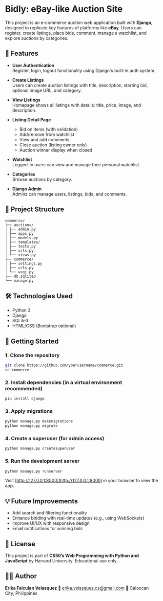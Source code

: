 # Bidly: eBay-like Auction Site

This project is an e-commerce auction web application built with **Django**, designed to replicate key features of platforms like **eBay**. Users can register, create listings, place bids, comment, manage a watchlist, and explore auctions by categories.

## 📌 Features

- **User Authentication**  
  Register, login, logout functionality using Django's built-in auth system.

- **Create Listings**  
  Users can create auction listings with title, description, starting bid, optional image URL, and category.

- **View Listings**  
  Homepage shows all listings with details: title, price, image, and description.

- **Listing Detail Page**  
  - Bid on items (with validation)
  - Add/remove from watchlist
  - View and add comments
  - Close auction (listing owner only)
  - Auction winner display when closed

- **Watchlist**  
  Logged-in users can view and manage their personal watchlist.

- **Categories**  
  Browse auctions by category. 

- **Django Admin**  
  Admins can manage users, listings, bids, and comments.

## 🧠 Project Structure
```
commerce/
├── auctions/
│ ├── admin.py
│ ├── apps.py
│ ├── models.py
│ ├── templates/
│ ├── tests.py
│ ├── urls.py
│ └── views.py
├── commerce/
│ ├── settings.py
│ ├── urls.py
│ └── wsgi.py
├── db.sqlite3
└── manage.py
```

## 🛠️ Technologies Used

- Python 3
- Django
- SQLite3
- HTML/CSS (Bootstrap optional)

## 🚀 Getting Started

### 1. Clone the repository
```bash
git clone https://github.com/yourusername/commerce.git
cd commerce
````

### 2. Install dependencies (in a virtual environment recommended)

```bash
pip install django
```

### 3. Apply migrations

```bash
python manage.py makemigrations
python manage.py migrate
```

### 4. Create a superuser (for admin access)

```bash
python manage.py createsuperuser
```

### 5. Run the development server

```bash
python manage.py runserver
```

Visit [http://127.0.0.1:8000](http://127.0.0.1:8000) in your browser to view the app.

## 💡 Future Improvements

* Add search and filtering functionality
* Enhance bidding with real-time updates (e.g., using WebSockets)
* Improve UI/UX with responsive design
* Email notifications for winning bids

## 📄 License

This project is part of **CS50’s Web Programming with Python and JavaScript** by Harvard University. Educational use only.

## 🙋‍♀️ Author

**Erika Falculan Velasquez**
📧 [erika.velasquez.cs@gmail.com](mailto:erika.velasquez.cs@gmail.com)
📍 Caloocan City, Philippines
